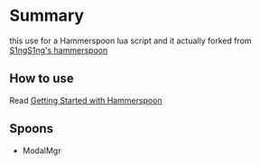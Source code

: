 # Summary
this use for a Hammerspoon lua script and it actually forked from [S1ngS1ng's hammerspoon](https://github.com/S1ngS1ng/HammerSpoon)

## How to use
Read [Getting Started with Hammerspoon](http://www.hammerspoon.org/go/)

## Spoons
- ModalMgr

